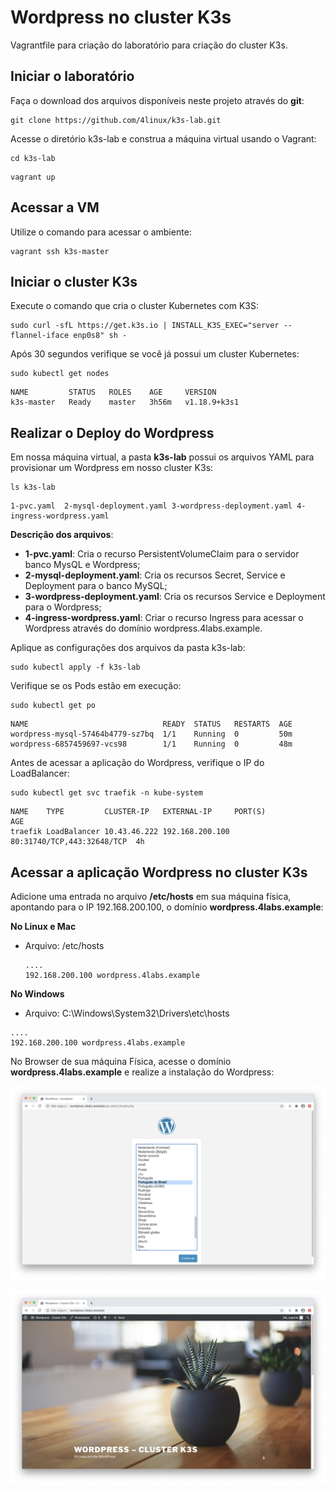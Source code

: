 # Wordpress no cluster K3s

Vagrantfile para criação do laboratório para criação do cluster K3s.



## Iniciar o laboratório

Faça o download dos arquivos disponíveis neste projeto através do **git**:

```
git clone https://github.com/4linux/k3s-lab.git
```

Acesse o diretório k3s-lab e construa a máquina virtual usando o Vagrant:

```
cd k3s-lab
```

```
vagrant up
```



## Acessar a VM

Utilize o comando para acessar o ambiente:

```
vagrant ssh k3s-master
```



## Iniciar o cluster K3s

Execute o comando que cria o cluster Kubernetes com K3S:

```
sudo curl -sfL https://get.k3s.io | INSTALL_K3S_EXEC="server --flannel-iface enp0s8" sh -
```

Após 30 segundos verifique se você já possui um cluster Kubernetes:

```
sudo kubectl get nodes
```

```
NAME         STATUS   ROLES    AGE     VERSION
k3s-master   Ready    master   3h56m   v1.18.9+k3s1
```



## Realizar o Deploy do Wordpress

Em nossa máquina virtual, a pasta **k3s-lab** possui os arquivos YAML para provisionar um Wordpress em nosso cluster K3s:

```
ls k3s-lab
```

```
1-pvc.yaml	2-mysql-deployment.yaml	3-wordpress-deployment.yaml	4-ingress-wordpress.yaml
```

**Descrição dos arquivos**:

- **1-pvc.yaml**:  Cria o recurso PersistentVolumeClaim para o servidor banco MysQL e Wordpress;  
- **2-mysql-deployment.yaml**: Cria os recursos Secret, Service e Deployment para o banco MySQL;
- **3-wordpress-deployment.yaml**: Cria os recursos Service e Deployment para o Wordpress;
- **4-ingress-wordpress.yaml**: Criar o recurso Ingress para acessar o Wordpress através do domínio wordpress.4labs.example.

Aplique as configurações dos arquivos da pasta k3s-lab:

```
sudo kubectl apply -f k3s-lab
```

Verifique se os Pods estão em execução:

```
sudo kubectl get po
```

```
NAME                              READY  STATUS   RESTARTS  AGE
wordpress-mysql-57464b4779-sz7bq  1/1    Running  0         50m
wordpress-6857459697-vcs98        1/1    Running  0         48m
```

Antes de acessar a aplicação do Wordpress, verifique o IP do LoadBalancer:

```
sudo kubectl get svc traefik -n kube-system
```

```
NAME    TYPE         CLUSTER-IP   EXTERNAL-IP     PORT(S)                     AGE
traefik LoadBalancer 10.43.46.222 192.168.200.100 80:31740/TCP,443:32648/TCP  4h
```



## Acessar a aplicação Wordpress no cluster K3s

Adicione uma entrada no arquivo **/etc/hosts** em sua máquina física, apontando para o IP 192.168.200.100, o domínio **wordpress.4labs.example**:

**No Linux e Mac**

* Arquivo: /etc/hosts

  ```text
  ....
  192.168.200.100 wordpress.4labs.example
  ```

**No Windows**

* Arquivo: C:\Windows\System32\Drivers\etc\hosts

```text
....
192.168.200.100 wordpress.4labs.example
```

No Browser de sua máquina Física, acesse o domínio **wordpress.4labs.example** e realize a instalação do Wordpress:

![Instalação do Wordpress no K3s](imagens/wordpress-install.png)

![Wordpress no K3s](imagens/wordpress-k3s.png)